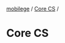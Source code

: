 [mobilege](https://github.com/mobilege/mobilege.github.io/blob/master/README.md) / 
[Core CS]() /

# Core CS
